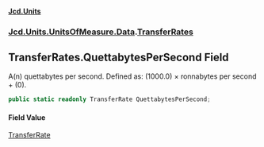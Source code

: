 #### [Jcd.Units](index.md 'index')
### [Jcd.Units.UnitsOfMeasure.Data](Jcd.Units.UnitsOfMeasure.Data.md 'Jcd.Units.UnitsOfMeasure.Data').[TransferRates](TransferRates.md 'Jcd.Units.UnitsOfMeasure.Data.TransferRates')

## TransferRates.QuettabytesPerSecond Field

A(n) quettabytes per second. Defined as: (1000.0) × ronnabytes per second + (0).

```csharp
public static readonly TransferRate QuettabytesPerSecond;
```

#### Field Value
[TransferRate](TransferRate.md 'Jcd.Units.UnitTypes.TransferRate')